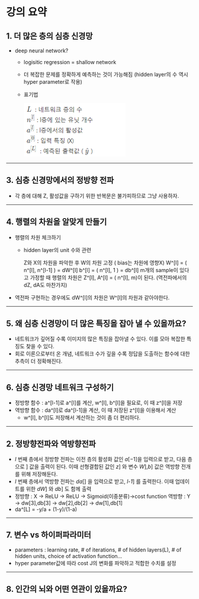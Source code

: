 # 강의 요약

## 1. 더 많은 층의 심층 신경망

- deep neural network?
    - logisitic regression = shallow network
    - 더 복잡한 문제를 정확하게 예측하는 것이 가능해짐 (hidden layer의 수 역시 hyper parameter로 작용)
    - 표기법
        
        ![Untitled](자료/Untitled.png)
        

---

## 3. 심층 신경망에서의 정방향 전파

- 각 층에 대해 Z, 활성값을 구하기 위한 반복문은 불가피하므로 그냥 사용하자.

---

## 4. 행렬의 차원을 알맞게 만들기

- 행렬의 차원 체크하기
    - hidden layer의 unit 수와 관련
        
        Z와 X의 차원을 파악한 후 W의 차원 고정 ( bias는 차원에 영향X)
        W^[l] = ( n^[l], n^[l-1] ) = dW^[l]
        b^[l] = ( n^[l], 1 ) = db^[l]
        m개의 sample이 있다고 가정할 때 행렬의 차원은 
        Z^[l], A^[l] = ( n^[l], m)이 된다. (역전파에서의 dZ, dA도 마찬가지)
        
- 역전파 구현하는 경우에도 dW^[l]의 차원은 W^[l]의 차원과 같아야한다.

---

## 5. 왜 심층 신경망이 더 많은 특징을 잡아 낼 수 있을까요?

- 네트워크가 깊어질 수록 이미지의 많은 특징을 잡아낼 수 있다. 이를 모아 복잡한 특징도 찾을 수 있다.
- 회로 이론으로부터 온 개념, 네트워크 수가 깊을 수록 정답을 도출하는 함수에 대한 추측이 더 정확해진다.

---

## 6. 심층 신경망 네트워크 구성하기

- 정방향 함수 : a^[l-1]로 a^[l]를 계산, w^[l], b^[l]을 필요로, 이 때 z^[l]을 저장
- 역방향 함수 : da^[l]로 da^[l-1]을 계산, 이 때 저장된 z^[l]을 이용해서 계산
    - w^[l], b^[l]도 저장해서 계산하는 것이 좀 더 편리하다.

---

## 2. 정방향전파와 역방향전파

- *l* 번째 층에서 정방향 전파는 이전 층의 활성화 값인 *a*[−1]을 입력으로 받고, 다음 층으로 ] 값을 출력이 된다. 이때 선형결합된 값인 *z*] 와 변수 *W*],*b*] 값은 역방향 전개를 위해 저장해둔다.
- *l* 번째 층에서 역방향 전파는 *da*[] 을 입력으로 받고, *l-1*] 를 출력한다. 이때 업데이트를 위한 *dW*] 와 *db*] 도 함께 출력
- 정방향 : X → ReLU → ReLU → Sigmoid(이중분류)→cost function 
역방향 : Y → dw[3],db[3] → dw[2],db[2] → dw[1],db[1]
- da^[L] = -y/a + (1-y)/(1-a)

---

## 7. 변수 vs 하이퍼파라미터

- parameters : learning rate, # of iterations, # of hidden layers(L), # of hidden units, choice of activation function…
- hyper parameter값에 따라 cost J의 변화를 파악하고 적합한 수치를 설정

---

## 8. 인간의 뇌와 어떤 연관이 있을까요?